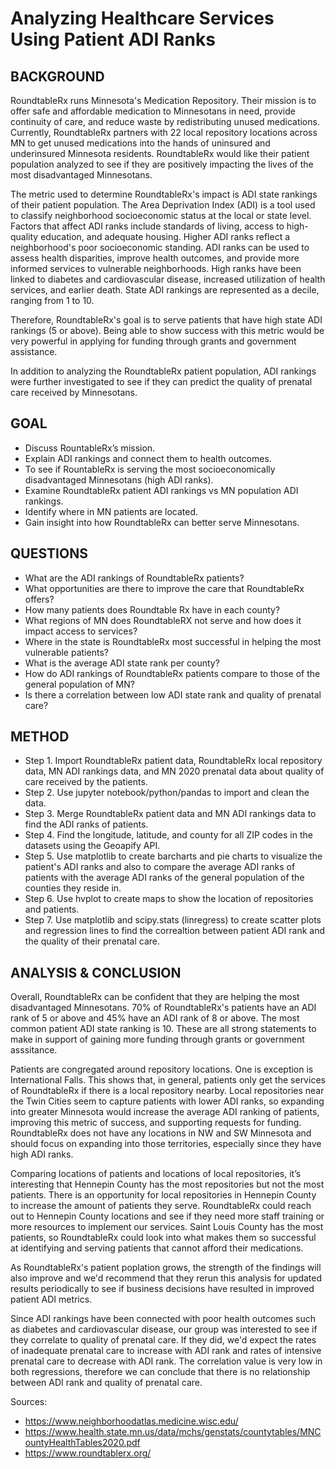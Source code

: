 # Analyzing Healthcare Services Using Patient ADI Ranks

## BACKGROUND
RoundtableRx runs Minnesota's Medication Repository. Their mission is to offer safe and affordable medication to Minnesotans in need, provide continuity of care, and reduce waste by redistributing unused medications. Currently, RoundtableRx partners with 22 local repository locations across MN to get unused medications into the hands of uninsured and underinsured Minnesota residents. RoundtableRx would like their patient population analyzed to see if they are positively impacting the lives of the most disadvantaged Minnesotans. 

The metric used to determine RoundtableRx's impact is ADI state rankings of their patient population. The Area Deprivation Index (ADI) is a tool used to classify neighborhood socioeconomic status at the local or state level. Factors that affect ADI ranks include standards of living, access to high-quality education, and adequate housing. Higher ADI ranks reflect a neighborhood's poor socioeconomic standing. ADI ranks can be used to assess health disparities, improve health outcomes, and provide more informed services to vulnerable neighborhoods. High ranks have been linked to diabetes and cardiovascular disease, increased utilization of health services, and earlier death. State ADI rankings are represented as a decile, ranging from 1 to 10.

Therefore, RoundtableRx's goal is to serve patients that have high state ADI rankings (5 or above). Being able to show success with this metric would be very powerful in applying for funding through grants and government assistance.

In addition to analyzing the RoundtableRx patient population, ADI rankings were further investigated to see if they can predict the quality of prenatal care received by Minnesotans.

## GOAL 
* Discuss RountableRx’s mission.
* Explain ADI rankings and connect them to health outcomes.
* To see if RountableRx is serving the most socioeconomically disadvantaged Minnesotans (high ADI ranks).
* Examine RoundtableRx patient ADI rankings vs MN population ADI rankings.
* Identify where in MN patients are located.
* Gain insight into how RoundtableRx can better serve Minnesotans.
## QUESTIONS
* What are the ADI rankings of RoundtableRx patients?
* What opportunities are there to improve the care that RoundtableRx offers?
* How many patients does Roundtable Rx have in each county?
* What regions of MN does RoundtableRX not serve and how does it impact access to services?
* Where in the state is RoundtableRx most successful in helping the most vulnerable patients? 
* What is the average ADI state rank per county? 
* How do ADI rankings of RoundtableRx patients compare to those of the general population of MN? 
* Is there a correlation between low ADI state rank and quality of prenatal care? 
## METHOD
* Step 1. Import RoundtableRx patient data, RoundtableRx local repository data, MN ADI rankings data, and MN 2020 prenatal data about quality of care received by the patients.
* Step 2. Use jupyter notebook/python/pandas to import and clean the data.
* Step 3. Merge RoundtableRx patient data and MN ADI rankings data to find the ADI ranks of patients.
* Step 4. Find the longitude, latitude, and county for all ZIP codes in the datasets using the Geoapify API.
* Step 5. Use matplotlib to create barcharts and pie charts to visualize the patient's ADI ranks and also to compare the average ADI ranks of patients with the average ADI ranks of the general population of the counties they reside in.
* Step 6. Use hvplot to create maps to show the location of repositories and patients.
* Step 7. Use matplotlib and scipy.stats (linregress) to create scatter plots and regression lines to find the correaltion between patient ADI rank and the quality of their prenatal care.

## ANALYSIS & CONCLUSION
Overall, RoundtableRx can be confident that they are helping the most disadvantaged Minnesotans. 70% of RoundtableRx's patients have an ADI rank of 5 or above and 45% have an ADI rank of 8 or above. The most common patient ADI state ranking is 10. These are all strong statements to make in support of gaining more funding through grants or government asssitance.

Patients are congregated around repository locations. One is exception is International Falls. This shows that, in general, patients only get the services of RoundtableRx if there is a local repository nearby. Local repositories near the Twin Cities seem to capture patients with lower ADI ranks, so expanding into greater Minnesota would increase the average ADI ranking of patients, improving this metric of success, and supporting requests for funding. RoundtableRx does not have any locations in NW and SW Minnesota and should focus on expanding into those territories, especially since they have high ADI ranks.

Comparing locations of patients and locations of local repositories, it’s interesting that Hennepin County has the most repositories but not the most patients. There is an opportunity for local repositories in Hennepin County to increase the amount of patients they serve. RoundtableRx could reach out to Hennepin County locations and see if they need more staff training or more resources to implement our services. Saint Louis County has the most patients, so RoundtableRx could look into what makes them so successful at identifying and serving patients that cannot afford their medications.

As RoundtableRx's patient poplation grows, the strength of the findings will also improve and we'd recommend that they rerun this analysis for updated results periodically to see if business decisions have resulted in improved patient ADI metrics. 

Since ADI rankings have been connected with poor health outcomes such as diabetes and cardiovascular disease, our group was interested to see if they correlate to quality of prenatal care. If they did, we'd expect the rates of inadequate prenatal care to increase with ADI rank and rates of intensive prenatal care to decrease with ADI rank. The correlation value is very low in both regressions, therefore we can conclude that there is no relationship between ADI rank and quality of prenatal care.

Sources:
* https://www.neighborhoodatlas.medicine.wisc.edu/
* https://www.health.state.mn.us/data/mchs/genstats/countytables/MNCountyHealthTables2020.pdf 
* https://www.roundtablerx.org/

